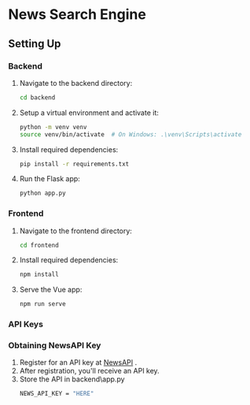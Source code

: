 # News Search Engine

## Setting Up

### Backend

1. Navigate to the backend directory:
    ```bash
    cd backend
    ```

2. Setup a virtual environment and activate it:
    ```bash
    python -m venv venv
    source venv/bin/activate  # On Windows: .\venv\Scripts\activate
    ```

3. Install required dependencies:
    ```bash
    pip install -r requirements.txt
    ```

4. Run the Flask app:
    ```bash
    python app.py
    ```

### Frontend

1. Navigate to the frontend directory:
    ```bash
    cd frontend
    ```

2. Install required dependencies:
    ```bash
    npm install
    ```

3. Serve the Vue app:
    ```bash
    npm run serve
    ```

### API Keys

### Obtaining NewsAPI Key

1. Register for an API key at [NewsAPI](https://newsapi.org/register) .
2. After registration, you'll receive an API key.
3. Store the API in backend\app.py 
    ```bash
    NEWS_API_KEY = "HERE"    
    ```
    




    